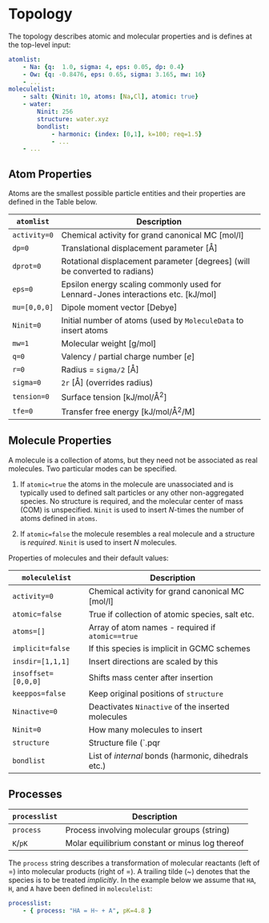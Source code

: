 ---
---
<script type="text/x-mathjax-config">
MathJax.Hub.Config({
  tex2jax: {inlineMath: [['$','$'], ['\\(','\\)']]}
});
</script>
<script src="https://cdnjs.cloudflare.com/ajax/libs/mathjax/2.7.0/MathJax.js?config=TeX-AMS-MML_HTMLorMML" type="text/javascript"></script>

# Topology

The topology describes atomic and molecular properties and is defines at the top-level input:

~~~ yaml
atomlist:
    - Na: {q:  1.0, sigma: 4, eps: 0.05, dp: 0.4}
    - Ow: {q: -0.8476, eps: 0.65, sigma: 3.165, mw: 16}
    - ...
moleculelist:
    - salt: {Ninit: 10, atoms: [Na,Cl], atomic: true}
    - water:
        Ninit: 256
        structure: water.xyz
        bondlist:
            - harmonic: {index: [0,1], k=100; req=1.5}
            - ...
    - ...
~~~

## Atom Properties

Atoms are the smallest possible particle entities and their properties are defined in the
Table below.

`atomlist`    | Description
------------- | ------------------------------------------------------
`activity=0`  | Chemical activity for grand canonical MC [mol/l]
`dp=0`        | Translational displacement parameter [Å]
`dprot=0`     | Rotational displacement parameter [degrees] (will be converted to radians)
`eps=0`       | Epsilon energy scaling commonly used for Lennard-Jones interactions etc. [kJ/mol]
`mu=[0,0,0]`  | Dipole moment vector [Debye]
`Ninit=0`     | Initial number of atoms (used by `MoleculeData` to insert atoms
`mw=1`        | Molecular weight [g/mol]
`q=0`         | Valency / partial charge number [$e$]
`r=0`         | Radius = `sigma/2` [Å]
`sigma=0`     | `2r` [Å] (overrides radius)
`tension=0`   | Surface tension [kJ/mol/Å$^2$]
`tfe=0`       | Transfer free energy [kJ/mol/Å$^2$/M]

## Molecule Properties

A molecule is a collection of atoms, but they need not be associated
as real molecules. Two particular modes can be specified.

1. If `atomic=true` the atoms in the molecule are unassociated and is
   typically used to defined salt particles or any other non-aggregated
   species. No structure is required, and the molecular center of mass (COM) is
   unspecified. `Ninit` is used to insert _N_-times the number of
   atoms defined in `atoms`.

2. If `atomic=false` the molecule resembles a real molecule and a structure
   is _required_. `Ninit` is used to insert _N_ molecules.

Properties of molecules and their default values:

`moleculelist`      | Description
------------------- | -------------------------------------------------
`activity=0`        | Chemical activity for grand canonical MC [mol/l]
`atomic=false`      | True if collection of atomic species, salt etc.
`atoms=[]`          | Array of atom names - required if `atomic==true`
`implicit=false`    | If this species is implicit in GCMC schemes
`insdir=[1,1,1]`    | Insert directions are scaled by this
`insoffset=[0,0,0]` | Shifts mass center after insertion
`keeppos=false`     | Keep original positions of `structure`
`Ninactive=0`       | Deactivates `Ninactive` of the inserted molecules
`Ninit=0`           | How many molecules to insert
`structure`         | Structure file (`.pqr|.aam|.xyz`) - required if `atomic=false`
`bondlist`          | List of _internal_ bonds (harmonic, dihedrals etc.)

## Processes

`processlist`   | Description
--------------- | ----------------------------------------------
`process`       | Process involving molecular groups (string)
`K`/`pK`        | Molar equilibrium constant or minus log thereof

The `process` string describes a transformation of molecular reactants (left of =)
into molecular products (right of =). A trailing tilde (~) denotes that
the species is to be treated _implicitly_.
In the example below we assume that `HA`, `H`, and `A` have
been defined in `moleculelist`:

~~~ yaml
processlist:
    - { process: "HA = H~ + A", pK=4.8 }
~~~
